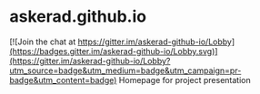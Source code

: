# askerad.github.io

[![Join the chat at https://gitter.im/askerad-github-io/Lobby](https://badges.gitter.im/askerad-github-io/Lobby.svg)](https://gitter.im/askerad-github-io/Lobby?utm_source=badge&utm_medium=badge&utm_campaign=pr-badge&utm_content=badge)
Homepage for project presentation
